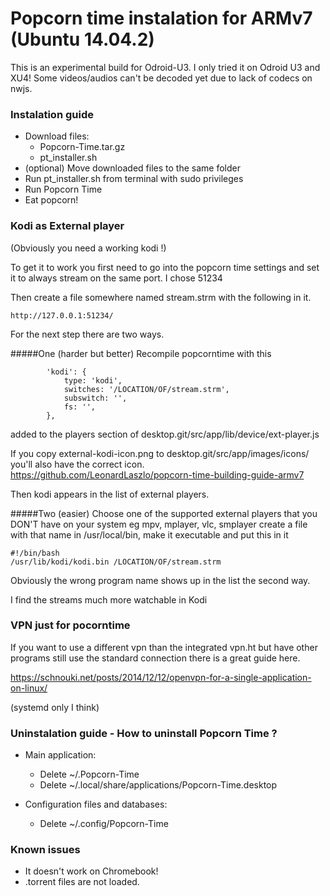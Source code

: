 # Popcorn time instalation for ARMv7 (Ubuntu 14.04.2)

This is an experimental build for Odroid-U3. I only tried it on Odroid U3 and XU4!
Some videos/audios can't be decoded yet due to lack of codecs on nwjs. 

### Instalation guide
  - Download files:
     - Popcorn-Time.tar.gz
     - pt_installer.sh
  - (optional) Move downloaded files to the same folder
  - Run pt_installer.sh from terminal with sudo privileges
  - Run Popcorn Time 
  - Eat popcorn!

### Kodi as External player
(Obviously you need a working kodi !)

To get it to work you first need to go into the popcorn time settings and set it to always stream on the same port. 
I chose 51234

Then create a file somewhere named stream.strm with the following in it.

`http://127.0.0.1:51234/`

For the next step there are two ways.

#####One (harder but better)
Recompile popcorntime with this 
```
        'kodi': {
            type: 'kodi',
            switches: '/LOCATION/OF/stream.strm',
            subswitch: '',
            fs: '',
        },
```
added to the players section of desktop.git/src/app/lib/device/ext-player.js

If you copy external-kodi-icon.png to desktop.git/src/app/images/icons/ you'll also have the correct icon.
https://github.com/LeonardLaszlo/popcorn-time-building-guide-armv7

Then kodi appears in the list of external players.

#####Two (easier)
Choose one of the supported external players that you DON'T have on your system eg mpv, mplayer, vlc, smplayer
create a file with that name in /usr/local/bin, make it executable and put this in it

```
#!/bin/bash
/usr/lib/kodi/kodi.bin /LOCATION/OF/stream.strm
```

Obviously the wrong program name shows up in the list the second way.

I find the streams much more watchable in Kodi

### VPN just for pocorntime
If you want to use a different vpn than the integrated vpn.ht but have other programs still use the standard connection there is a great guide here.

https://schnouki.net/posts/2014/12/12/openvpn-for-a-single-application-on-linux/

(systemd only I think)

### Uninstalation guide - How to uninstall Popcorn Time ?
  - Main application:
    - Delete ~/.Popcorn-Time
    - Delete ~/.local/share/applications/Popcorn-Time.desktop

  - Configuration files and databases:
    - Delete ~/.config/Popcorn-Time

### Known issues
- It doesn't work on Chromebook!
- .torrent files are not loaded.

